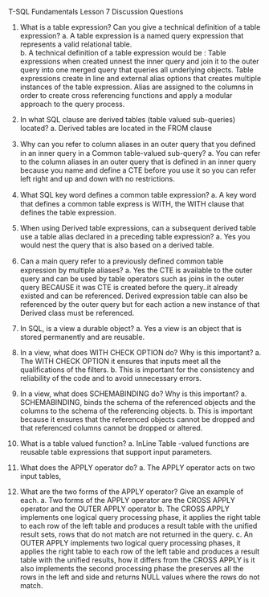 T-SQL Fundamentals Lesson 7 Discussion Questions
1.	What is a table expression? Can you give a technical definition of a table expression?
a.	 A table expression is a named query expression that represents a valid relational table.  
b.	A technical definition of a table expression would be :  Table expressions when created unnest the inner query and join it to the outer query into one merged query that queries all underlying objects.  Table expressions create in line and external alias options that creates multiple instances of the table expression.    Alias are assigned to the columns in order to create cross referencing functions and apply a modular approach to the query process.

2.	In what SQL clause are derived tables (table valued sub-queries) located?
a.	Derived tables are located in the FROM clause 

3.	Why can you refer to column aliases in an outer query that you deﬁned in an inner query in a Common table-valued sub-query?
a.	You can refer to the column aliases in an outer query that is defined in an inner query because you name and define a CTE before you use it so you can refer left right and up and down with no restrictions.
4.	What SQL key word deﬁnes a common table expression?
a.	 A key word that defines a common table express is WITH, the WITH clause that defines the table expression.

5.	When using Derived table expressions, can a subsequent derived table use a table alias declared in a preceding table expression?
a.	Yes you would nest the query that is also based on a derived table.  
6.	Can a main query refer to a previously deﬁned common table expression by multiple aliases?
a.	Yes the CTE is available to the outer query and can be used by table operators such as joins in the outer query BECAUSE it was CTE is created before the query..it already existed and can be referenced.  Derived expression table can also be referenced by the outer query but for each action a new instance of that Derived class must be referenced.

7.	In SQL, is a view a durable object?
a.	Yes a view is an object that is stored permanently and are reusable.

8. In a view, what does WITH CHECK OPTION do? Why is this important?
	a.  The WITH CHECK OPTION it ensures that inputs meet all the qualifications of the filters.
	b.  This is important for the consistency and reliability of the code and to avoid unnecessary errors.

8.	In a view, what does SCHEMABINDING do? Why is this important?
a.	SCHEMABINDING, binds the schema of the referenced objects and the columns to the schema of the referencing objects.
b.	This is important because it ensures that the referenced objects cannot be dropped and that referenced columns cannot be dropped or altered.

9.	What is a table valued function?
                       a.  InLine Table -valued functions are reusable table expressions that support input parameters.  
11. What does the APPLY operator do?
	         a.  The APPLY operator acts on two input tables, 
	
12. What are the two forms of the APPLY operator? Give an example of each.
	          a.  Two forms of the APPLY operator are the CROSS APPLY operator and the OUTER APPLY operator
	          b.  The CROSS APPLY implements one logical query processing phase, it applies the right table to each row of the left table and produces a result table with the unified result sets, rows that do not match are not returned in the query.
	          c.  An OUTER APPLY implements two logical query processing phases, it applies the right table to each row of the left table and produces a result table with the unified results, how it differs from the CROSS APPLY is it also implements the second processing phase the preserves all the rows in the left and side and returns NULL values where the rows do not match.
